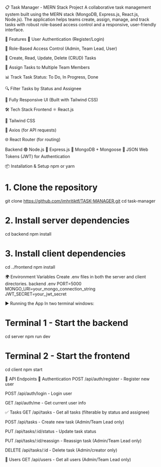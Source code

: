 📋 Task Manager - MERN Stack Project
A collaborative task management system built using the MERN stack (MongoDB, Express.js, React.js, Node.js). The application helps teams create, assign, manage, and track tasks with robust role-based access control and a responsive, user-friendly interface.

🚀 Features
🔐 User Authentication (Register/Login)

🔑 Role-Based Access Control (Admin, Team Lead, User)

📝 Create, Read, Update, Delete (CRUD) Tasks

👥 Assign Tasks to Multiple Team Members

📊 Track Task Status: To Do, In Progress, Done

🔍 Filter Tasks by Status and Assignee

📱 Fully Responsive UI (Built with Tailwind CSS)

🛠 Tech Stack
Frontend
⚛️ React.js

🎨 Tailwind CSS

🔁 Axios (for API requests)

🌐 React Router (for routing)

Backend
🟢 Node.js
🚂 Express.js
🍃 MongoDB + Mongoose
🔐 JSON Web Tokens (JWT) for Authentication

📦 Installation & Setup
npm or yarn
# 1. Clone the repository
git clone https://github.com/imhritiktf/TASK-MANAGER.git
cd task-manager

# 2. Install server dependencies
cd backend
npm install

# 3. Install client dependencies
cd ../frontend
npm install

🌍 Environment Variables
Create .env files in both the server and client directories.
backend .env
PORT=5000
MONGO_URI=your_mongo_connection_string
JWT_SECRET=your_jwt_secret

▶️ Running the App
In two terminal windows:
# Terminal 1 - Start the backend
cd server
npm run dev

# Terminal 2 - Start the frontend
cd client
npm start

📡 API Endpoints
🔐 Authentication
POST /api/auth/register - Register new user

POST /api/auth/login - Login user

GET /api/auth/me - Get current user info

✅ Tasks
GET /api/tasks - Get all tasks (filterable by status and assignee)

POST /api/tasks - Create new task (Admin/Team Lead only)

PUT /api/tasks/:id/status - Update task status

PUT /api/tasks/:id/reassign - Reassign task (Admin/Team Lead only)

DELETE /api/tasks/:id - Delete task (Admin/creator only)

👤 Users
GET /api/users - Get all users (Admin/Team Lead only)

